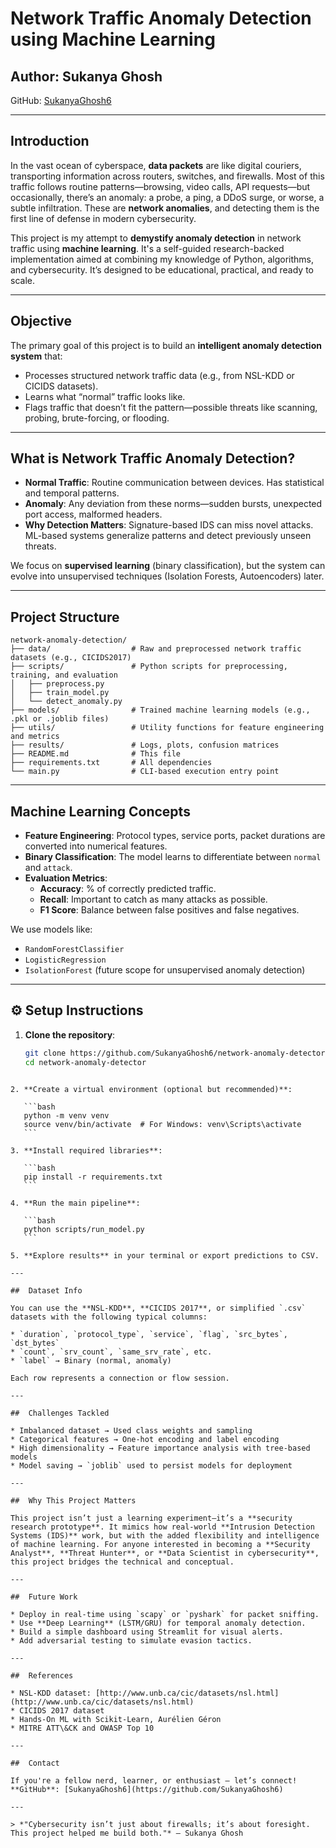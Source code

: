 #  Network Traffic Anomaly Detection using Machine Learning

##  Author: Sukanya Ghosh  
GitHub: [SukanyaGhosh6](https://github.com/SukanyaGhosh6)

---

##  Introduction

In the vast ocean of cyberspace, **data packets** are like digital couriers, transporting information across routers, switches, and firewalls. Most of this traffic follows routine patterns—browsing, video calls, API requests—but occasionally, there’s an anomaly: a probe, a ping, a DDoS surge, or worse, a subtle infiltration. These are **network anomalies**, and detecting them is the first line of defense in modern cybersecurity.

This project is my attempt to **demystify anomaly detection** in network traffic using **machine learning**. It's a self-guided research-backed implementation aimed at combining my knowledge of Python, algorithms, and cybersecurity. It’s designed to be educational, practical, and ready to scale.

---

##  Objective

The primary goal of this project is to build an **intelligent anomaly detection system** that:
- Processes structured network traffic data (e.g., from NSL-KDD or CICIDS datasets).
- Learns what “normal” traffic looks like.
- Flags traffic that doesn’t fit the pattern—possible threats like scanning, probing, brute-forcing, or flooding.

---

##  What is Network Traffic Anomaly Detection?

- **Normal Traffic**: Routine communication between devices. Has statistical and temporal patterns.
- **Anomaly**: Any deviation from these norms—sudden bursts, unexpected port access, malformed headers.
- **Why Detection Matters**: Signature-based IDS can miss novel attacks. ML-based systems generalize patterns and detect previously unseen threats.

We focus on **supervised learning** (binary classification), but the system can evolve into unsupervised techniques (Isolation Forests, Autoencoders) later.

---

##  Project Structure
```
network-anomaly-detection/
├── data/                  # Raw and preprocessed network traffic datasets (e.g., CICIDS2017)
├── scripts/               # Python scripts for preprocessing, training, and evaluation
│   ├── preprocess.py
│   ├── train_model.py
│   └── detect_anomaly.py
├── models/                # Trained machine learning models (e.g., .pkl or .joblib files)
├── utils/                 # Utility functions for feature engineering and metrics
├── results/               # Logs, plots, confusion matrices
├── README.md              # This file
├── requirements.txt       # All dependencies
└── main.py                # CLI-based execution entry point

```
---

##  Machine Learning Concepts

- **Feature Engineering**: Protocol types, service ports, packet durations are converted into numerical features.
- **Binary Classification**: The model learns to differentiate between `normal` and `attack`.
- **Evaluation Metrics**:
  - **Accuracy**: % of correctly predicted traffic.
  - **Recall**: Important to catch as many attacks as possible.
  - **F1 Score**: Balance between false positives and false negatives.

We use models like:
- `RandomForestClassifier`
- `LogisticRegression`
- `IsolationForest` (future scope for unsupervised anomaly detection)

---

## ⚙️ Setup Instructions

1. **Clone the repository**:
   ```bash
   git clone https://github.com/SukanyaGhosh6/network-anomaly-detector.git
   cd network-anomaly-detector
````

2. **Create a virtual environment (optional but recommended)**:

   ```bash
   python -m venv venv
   source venv/bin/activate  # For Windows: venv\Scripts\activate
   ```

3. **Install required libraries**:

   ```bash
   pip install -r requirements.txt
   ```

4. **Run the main pipeline**:

   ```bash
   python scripts/run_model.py
   ```

5. **Explore results** in your terminal or export predictions to CSV.

---

##  Dataset Info

You can use the **NSL-KDD**, **CICIDS 2017**, or simplified `.csv` datasets with the following typical columns:

* `duration`, `protocol_type`, `service`, `flag`, `src_bytes`, `dst_bytes`
* `count`, `srv_count`, `same_srv_rate`, etc.
* `label` → Binary (normal, anomaly)

Each row represents a connection or flow session.

---

##  Challenges Tackled

* Imbalanced dataset → Used class weights and sampling
* Categorical features → One-hot encoding and label encoding
* High dimensionality → Feature importance analysis with tree-based models
* Model saving → `joblib` used to persist models for deployment

---

##  Why This Project Matters

This project isn’t just a learning experiment—it’s a **security research prototype**. It mimics how real-world **Intrusion Detection Systems (IDS)** work, but with the added flexibility and intelligence of machine learning. For anyone interested in becoming a **Security Analyst**, **Threat Hunter**, or **Data Scientist in cybersecurity**, this project bridges the technical and conceptual.

---

##  Future Work

* Deploy in real-time using `scapy` or `pyshark` for packet sniffing.
* Use **Deep Learning** (LSTM/GRU) for temporal anomaly detection.
* Build a simple dashboard using Streamlit for visual alerts.
* Add adversarial testing to simulate evasion tactics.

---

##  References

* NSL-KDD dataset: [http://www.unb.ca/cic/datasets/nsl.html](http://www.unb.ca/cic/datasets/nsl.html)
* CICIDS 2017 dataset
* Hands-On ML with Scikit-Learn, Aurélien Géron
* MITRE ATT\&CK and OWASP Top 10

---

##  Contact

If you're a fellow nerd, learner, or enthusiast — let’s connect!
**GitHub**: [SukanyaGhosh6](https://github.com/SukanyaGhosh6)

---

> *"Cybersecurity isn’t just about firewalls; it’s about foresight. This project helped me build both."* – Sukanya Ghosh




